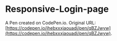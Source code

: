 # Responsive-Login-page

A Pen created on CodePen.io. Original URL: [https://codepen.io/ihebxxxjaouadi/pen/qBZJwyw](https://codepen.io/ihebxxxjaouadi/pen/qBZJwyw).

